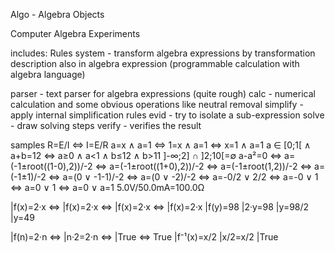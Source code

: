 Algo - Algebra Objects

Computer Algebra Experiments

includes:
  Rules system - transform algebra expressions by transformation description also in algebra expression
    (programmable calculation with algebra language)

  parser - text parser for algebra expressions (quite rough)
  calc - numerical calculation and some obvious operations like neutral removal
  simplify - apply internal simplification rules
  evid - try to isolate a sub-expression
  solve - draw solving steps
  verify - verifies the result

samples
R=E/I ⇔ I=E/R
a=x ∧ a=1 ⇔ 1=x ∧ a=1 ⇔ x=1 ∧ a=1
a ∈ [0;1[ ∧ a+b=12 ⇔ a≥0 ∧ a<1 ∧ b≤12 ∧ b>11
]-∞;2] ∩ ]2;10[=∅
a-a²=0 ⇔ a=(-1±root((1-0),2))/-2 ⇔ a=(-1±root((1+0),2))/-2 ⇔ a=(-1±root(1,2))/-2 ⇔ a=(-1±1)/-2 ⇔ a=(0 ∨ -1-1)/-2 ⇔ a=(0 ∨ -2)/-2 ⇔ a=-0/2 ∨ 2/2 ⇔ a=-0 ∨ 1 ⇔ a=0 ∨ 1 ⇔ a=0 ∨ a=1
5.0V/50.0mA=100.0Ω

|f(x)=2·x ⇔ |f(x)=2·x ⇔ |f(x)=2·x ⇔ |f(x)=2·x
|f(y)=98    |2·y=98     |y=98/2     |y=49

|f(n)=2·n   ⇔ |n·2=2·n ⇔ |True ⇔ True
|f⁻¹(x)=x/2   |x/2=x/2   |True
